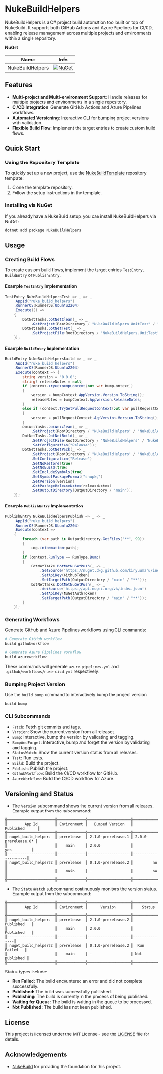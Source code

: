 ﻿# NukeBuildHelpers

NukeBuildHelpers is a C# project build automation tool built on top of NukeBuild. It supports both GitHub Actions and Azure Pipelines for CI/CD, enabling release management across multiple projects and environments within a single repository.

**NuGet**

|Name|Info|
| ------------------- | :------------------: |
|NukeBuildHelpers|[![NuGet](https://buildstats.info/nuget/NukeBuildHelpers?includePreReleases=true)](https://www.nuget.org/packages/NukeBuildHelpers/)|

## Features

- **Multi-project and Multi-environment Support**: Handle releases for multiple projects and environments in a single repository.
- **CI/CD Integration**: Generate GitHub Actions and Azure Pipelines workflows.
- **Automated Versioning**: Interactive CLI for bumping project versions with validation.
- **Flexible Build Flow**: Implement the target entries to create custom build flows.

## Quick Start

### Using the Repository Template

To quickly set up a new project, use the [NukeBuildTemplate](https://github.com/Kiryuumaru/NukeBuildTemplate) repository template:

1. Clone the template repository.
2. Follow the setup instructions in the template.

### Installing via NuGet

If you already have a NukeBuild setup, you can install NukeBuildHelpers via NuGet:

```sh
dotnet add package NukeBuildHelpers
```

## Usage

### Creating Build Flows

To create custom build flows, implement the target entries `TestEntry`, `BuildEntry` or `PublishEntry`.

#### Example `TestEntry` Implementation

```csharp
TestEntry NukeBuildHelpersTest => _ => _
    .AppId("nuke_build_helpers")
    .RunnerOS(RunnerOS.Ubuntu2204)
    .Execute(() =>
    {
        DotNetTasks.DotNetClean(_ => _
            .SetProject(RootDirectory / "NukeBuildHelpers.UnitTest" / "NukeBuildHelpers.UnitTest.csproj"));
        DotNetTasks.DotNetTest(_ => _
            .SetProjectFile(RootDirectory / "NukeBuildHelpers.UnitTest" / "NukeBuildHelpers.UnitTest.csproj"));
    });
```

#### Example `BuildEntry` Implementation

```csharp
BuildEntry NukeBuildHelpersBuild => _ => _
    .AppId("nuke_build_helpers")
    .RunnerOS(RunnerOS.Ubuntu2204)
    .Execute(context => {
        string version = "0.0.0";
        string? releaseNotes = null;
        if (context.TryGetBumpContext(out var bumpContext))
        {
            version = bumpContext.AppVersion.Version.ToString();
            releaseNotes = bumpContext.AppVersion.ReleaseNotes;
        }
        else if (context.TryGetPullRequestContext(out var pullRequestContext))
        {
            version = pullRequestContext.AppVersion.Version.ToString();
        }
        DotNetTasks.DotNetClean(_ => _
            .SetProject(RootDirectory / "NukeBuildHelpers" / "NukeBuildHelpers.csproj"));
        DotNetTasks.DotNetBuild(_ => _
            .SetProjectFile(RootDirectory / "NukeBuildHelpers" / "NukeBuildHelpers.csproj")
            .SetConfiguration("Release"));
        DotNetTasks.DotNetPack(_ => _
            .SetProject(RootDirectory / "NukeBuildHelpers" / "NukeBuildHelpers.csproj")
            .SetConfiguration("Release")
            .SetNoRestore(true)
            .SetNoBuild(true)
            .SetIncludeSymbols(true)
            .SetSymbolPackageFormat("snupkg")
            .SetVersion(version)
            .SetPackageReleaseNotes(releaseNotes)
            .SetOutputDirectory(OutputDirectory / "main"));
    });
```

#### Example `PublishEntry` Implementation

```csharp
PublishEntry NukeBuildHelpersPublish => _ => _
    .AppId("nuke_build_helpers")
    .RunnerOS(RunnerOS.Ubuntu2204)
    .Execute(context =>
    {
        foreach (var path in OutputDirectory.GetFiles("**", 99))
        {
            Log.Information(path);
        }
        if (context.RunType == RunType.Bump)
        {
            DotNetTasks.DotNetNuGetPush(_ => _
                .SetSource("https://nuget.pkg.github.com/kiryuumaru/index.json")
                .SetApiKey(GithubToken)
                .SetTargetPath(OutputDirectory / "main" / "**"));
            DotNetTasks.DotNetNuGetPush(_ => _
                .SetSource("https://api.nuget.org/v3/index.json")
                .SetApiKey(NuGetAuthToken)
                .SetTargetPath(OutputDirectory / "main" / "**"));
        }
    });
```

### Generating Workflows

Generate GitHub and Azure Pipelines workflows using CLI commands:

```sh
# Generate GitHub workflow
build githubworkflow

# Generate Azure Pipelines workflow
build azureworkflow
```

These commands will generate `azure-pipelines.yml` and `.github/workflows/nuke-cicd.yml` respectively.

### Bumping Project Version

Use the `build bump` command to interactively bump the project version:

```sh
build bump
```

### CLI Subcommands

- `Fetch`: Fetch git commits and tags.
- `Version`: Show the current version from all releases.
- `Bump`: Interactive, bump the version by validating and tagging.
- `BumpAndForget`: Interactive, bump and forget the version by validating and tagging.
- `StatusWatch`: Show the current version status from all releases.
- `Test`: Run tests.
- `Build`: Build the project.
- `Publish`: Publish the project.
- `GithubWorkflow`: Build the CI/CD workflow for GitHub.
- `AzureWorkflow`: Build the CI/CD workflow for Azure.

## Versioning and Status

- The `Version` subcommand shows the current version from all releases. Example output from the subcommand:

```
╬══════════════════════╬═════════════╬════════════════════╬═════════════════════╬
║        App Id        ║ Environment ║   Bumped Version   ║      Published      ║
╬══════════════════════╬═════════════╬════════════════════╬═════════════════════╬
║ nuget_build_helpers  ║ prerelease  ║ 2.1.0-prerelease.1 ║ 2.0.0-prerelease.8* ║
║                      ║    main     ║ 2.0.0              ║         yes         ║
║----------------------║-------------║--------------------║---------------------║
║ nuget_build_helpers2 ║ prerelease  ║ 0.1.0-prerelease.2 ║         no          ║
║                      ║    main     ║ -                  ║         no          ║
╬══════════════════════╬═════════════╬════════════════════╬═════════════════════╬
```

- The `StatusWatch` subcommand continuously monitors the version status. Example output from the subcommand:
```
╬══════════════════════╬═════════════╬════════════════════╬═══════════════╬
║        App Id        ║ Environment ║      Version       ║    Status     ║
╬══════════════════════╬═════════════╬════════════════════╬═══════════════╬
║ nuget_build_helpers  ║ prerelease  ║ 2.1.0-prerelease.2 ║   Published   ║
║                      ║    main     ║ 2.0.0              ║   Published   ║
║----------------------║-------------║--------------------║---------------║
║ nuget_build_helpers2 ║ prerelease  ║ 0.1.0-prerelease.2 ║  Run Failed   ║
║                      ║    main     ║ -                  ║ Not published ║
╬══════════════════════╬═════════════╬════════════════════╬═══════════════╬
```

Status types include:

- **Run Failed:** The build encountered an error and did not complete successfully.
- **Published:** The build was successfully published.
- **Publishing:** The build is currently in the process of being published.
- **Waiting for Queue:** The build is waiting in the queue to be processed.
- **Not Published:** The build has not been published.

## License

This project is licensed under the MIT License - see the [LICENSE](LICENSE) file for details.

## Acknowledgements

- [NukeBuild](https://nuke.build/) for providing the foundation for this project.
